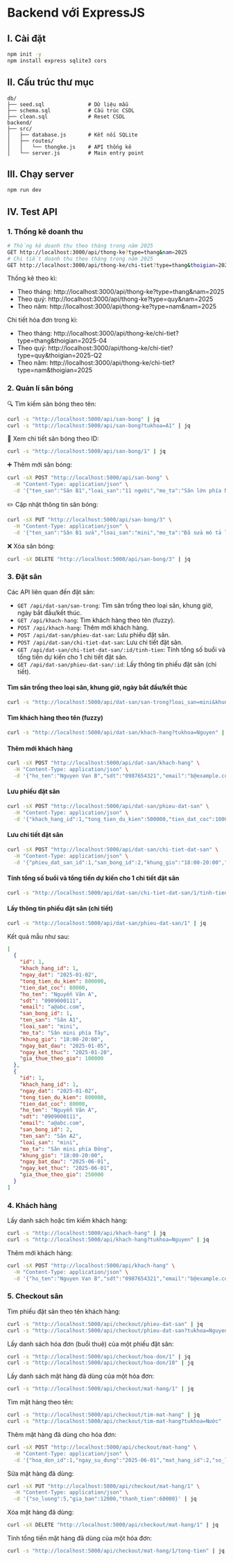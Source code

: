 # Backend với ExpressJS

## I. Cài đặt

```sh
npm init -y
npm install express sqlite3 cors
```

## II. Cấu trúc thư mục

```psql
db/
├── seed.sql              # Dữ liệu mẫu
├── schema.sql            # Cấu trúc CSDL
├── clean.sql             # Reset CSDL
backend/
├── src/
│   ├── database.js       # Kết nối SQLite
│   ├── routes/
│   │   └── thongke.js    # API thống kê
│   └── server.js         # Main entry point
```

## III. Chạy server

```sh
npm run dev
```

## IV. Test API

### 1. Thống kê doanh thu

```sh
# Thống kê doanh thu theo tháng trong năm 2025
GET http://localhost:3000/api/thong-ke?type=thang&nam=2025
# Chi tiết doanh thu theo tháng trong năm 2025
GET http://localhost:3000/api/thong-ke/chi-tiet?type=thang&thoigian=2025-04
```

Thống kê theo kì:
- Theo tháng: http://localhost:3000/api/thong-ke?type=thang&nam=2025
- Theo quý: http://localhost:3000/api/thong-ke?type=quy&nam=2025
- Theo năm: http://localhost:3000/api/thong-ke?type=nam&nam=2025

Chi tiết hóa đơn trong kì:
- Theo tháng: http://localhost:3000/api/thong-ke/chi-tiet?type=thang&thoigian=2025-04
- Theo quý: http://localhost:3000/api/thong-ke/chi-tiet?type=quy&thoigian=2025-Q2
- Theo năm: http://localhost:3000/api/thong-ke/chi-tiet?type=nam&thoigian=2025

### 2. Quản lí sân bóng

🔍 Tìm kiếm sân bóng theo tên:
```sh
curl -s "http://localhost:5000/api/san-bong" | jq
curl -s "http://localhost:5000/api/san-bong?tukhoa=A1" | jq
```

🧾 Xem chi tiết sân bóng theo ID:
```sh
curl -s "http://localhost:5000/api/san-bong/1" | jq
```

➕ Thêm mới sân bóng:
```sh
curl -sX POST "http://localhost:5000/api/san-bong" \
  -H "Content-Type: application/json" \
  -d '{"ten_san":"Sân B1","loai_san":"11 người","mo_ta":"Sân lớn phía Nam"}' | jq
```

✏️ Cập nhật thông tin sân bóng:
```sh
curl -sX PUT "http://localhost:5000/api/san-bong/3" \
  -H "Content-Type: application/json" \
  -d '{"ten_san":"Sân B1 sửa","loai_san":"mini","mo_ta":"Đã sửa mô tả lần nữa"}' | jq
```
    
❌ Xóa sân bóng:
```sh
curl -sX DELETE "http://localhost:5000/api/san-bong/3" | jq
```

### 3. Đặt sân

Các API liên quan đến đặt sân:
- `GET /api/dat-san/san-trong`: Tìm sân trống theo loại sân, khung giờ, ngày bắt đầu/kết thúc.
- `GET /api/khach-hang`: Tìm khách hàng theo tên (fuzzy).
- `POST /api/khach-hang`: Thêm mới khách hàng.
- `POST /api/dat-san/phieu-dat-san`: Lưu phiếu đặt sân.
- `POST /api/dat-san/chi-tiet-dat-san`: Lưu chi tiết đặt sân.
- `GET /api/dat-san/chi-tiet-dat-san/:id/tinh-tien`: Tính tổng số buổi và tổng tiền dự kiến cho 1 chi tiết đặt sân.
- `GET /api/dat-san/phieu-dat-san/:id`: Lấy thông tin phiếu đặt sân (chi tiết).

#### Tìm sân trống theo loại sân, khung giờ, ngày bắt đầu/kết thúc

```sh
curl -s "http://localhost:5000/api/dat-san/san-trong?loai_san=mini&khung_gio=18:00-20:00&ngay_bat_dau=2025-06-01&ngay_ket_thuc=2025-06-01" | jq
```

#### Tìm khách hàng theo tên (fuzzy)

```sh
curl -s "http://localhost:5000/api/dat-san/khach-hang?tukhoa=Nguyen" | jq
```

#### Thêm mới khách hàng

```sh
curl -sX POST "http://localhost:5000/api/dat-san/khach-hang" \
  -H "Content-Type: application/json" \
  -d '{"ho_ten":"Nguyen Van B","sdt":"0987654321","email":"b@example.com"}' | jq
```

#### Lưu phiếu đặt sân

```sh
curl -sX POST "http://localhost:5000/api/dat-san/phieu-dat-san" \
  -H "Content-Type: application/json" \
  -d '{"khach_hang_id":1,"tong_tien_du_kien":500000,"tien_dat_coc":100000}' | jq
```

#### Lưu chi tiết đặt sân

```sh
curl -sX POST "http://localhost:5000/api/dat-san/chi-tiet-dat-san" \
  -H "Content-Type: application/json" \
  -d '{"phieu_dat_san_id":1,"san_bong_id":2,"khung_gio":"18:00-20:00","ngay_bat_dau":"2025-06-01","ngay_ket_thuc":"2025-06-01","gia_thue_theo_gio":250000}' | jq
```

#### Tính tổng số buổi và tổng tiền dự kiến cho 1 chi tiết đặt sân

```sh
curl -s "http://localhost:5000/api/dat-san/chi-tiet-dat-san/1/tinh-tien" | jq
```

#### Lấy thông tin phiếu đặt sân (chi tiết)

```sh
curl -s "http://localhost:5000/api/dat-san/phieu-dat-san/1" | jq
```

Kết quả mẫu như sau:
```json
[
  {
    "id": 1,
    "khach_hang_id": 1,
    "ngay_dat": "2025-01-02",
    "tong_tien_du_kien": 800000,
    "tien_dat_coc": 80000,
    "ho_ten": "Nguyễn Văn A",
    "sdt": "0909000111",
    "email": "a@abc.com",
    "san_bong_id": 1,
    "ten_san": "Sân A1",
    "loai_san": "mini",
    "mo_ta": "Sân mini phía Tây",
    "khung_gio": "18:00-20:00",
    "ngay_bat_dau": "2025-01-05",
    "ngay_ket_thuc": "2025-01-20",
    "gia_thue_theo_gio": 100000
  },
  {
    "id": 1,
    "khach_hang_id": 1,
    "ngay_dat": "2025-01-02",
    "tong_tien_du_kien": 800000,
    "tien_dat_coc": 80000,
    "ho_ten": "Nguyễn Văn A",
    "sdt": "0909000111",
    "email": "a@abc.com",
    "san_bong_id": 2,
    "ten_san": "Sân A2",
    "loai_san": "mini",
    "mo_ta": "Sân mini phía Đông",
    "khung_gio": "18:00-20:00",
    "ngay_bat_dau": "2025-06-01",
    "ngay_ket_thuc": "2025-06-01",
    "gia_thue_theo_gio": 250000
  }
]
```

### 4. Khách hàng

Lấy danh sách hoặc tìm kiếm khách hàng:
```sh
curl -s "http://localhost:5000/api/khach-hang" | jq
curl -s "http://localhost:5000/api/khach-hang?tukhoa=Nguyen" | jq
```

Thêm mới khách hàng:
```sh
curl -sX POST "http://localhost:5000/api/khach-hang" \
  -H "Content-Type: application/json" \
  -d '{"ho_ten":"Nguyen Van B","sdt":"0987654321","email":"b@example.com"}' | jq
```


### 5. Checkout sân

Tìm phiếu đặt sân theo tên khách hàng:
```sh
curl -s "http://localhost:5000/api/checkout/phieu-dat-san" | jq
curl -s "http://localhost:5000/api/checkout/phieu-dat-san?tukhoa=Nguyen" | jq
```

Lấy danh sách hóa đơn (buổi thuê) của một phiếu đặt sân:
```sh
curl -s "http://localhost:5000/api/checkout/hoa-don/1" | jq
curl -s "http://localhost:5000/api/checkout/hoa-don/10" | jq
```

Lấy danh sách mặt hàng đã dùng của một hóa đơn:
```sh
curl -s "http://localhost:5000/api/checkout/mat-hang/1" | jq
```

Tìm mặt hàng theo tên:
```sh
curl -s "http://localhost:5000/api/checkout/tim-mat-hang" | jq
curl -s "http://localhost:5000/api/checkout/tim-mat-hang?tukhoa=Nước" | jq
```

Thêm mặt hàng đã dùng cho hóa đơn:
```sh
curl -sX POST "http://localhost:5000/api/checkout/mat-hang" \
  -H "Content-Type: application/json" \
  -d '{"hoa_don_id":1,"ngay_su_dung":"2025-06-01","mat_hang_id":2,"so_luong":3,"gia_ban":15000,"thanh_tien":45000}' | jq
```

Sửa mặt hàng đã dùng:
```sh
curl -sX PUT "http://localhost:5000/api/checkout/mat-hang/1" \
  -H "Content-Type: application/json" \
  -d '{"so_luong":5,"gia_ban":12000,"thanh_tien":60000}' | jq
```

Xóa mặt hàng đã dùng:
```sh
curl -sX DELETE "http://localhost:5000/api/checkout/mat-hang/1" | jq
```

Tính tổng tiền mặt hàng đã dùng của một hóa đơn:
```sh
curl -s "http://localhost:5000/api/checkout/mat-hang/1/tong-tien" | jq
```
